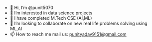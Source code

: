 - 👋 Hi, I’m @punit5070
- 👀 I’m interested in data science projects 
- 🌱 I have completed M.Tech CSE (AI,ML)
- 💞️ I’m looking to collaborate on new real life problems solving using ML,AI
- 📫 How to reach me mail us: punityadav9151@gmail.com

<!---
punit5070/punit5070 is a ✨ special ✨ repository because its `README.md` (this file) appears on your GitHub profile.
You can click the Preview link to take a look at your changes.
--->

